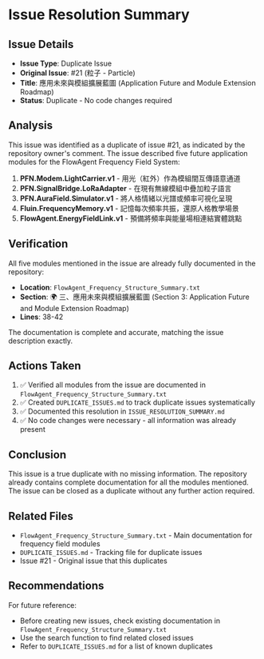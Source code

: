 # Issue Resolution Summary

## Issue Details
- **Issue Type**: Duplicate Issue
- **Original Issue**: #21 (粒子 - Particle)
- **Title**: 應用未來與模組擴展藍圖 (Application Future and Module Extension Roadmap)
- **Status**: Duplicate - No code changes required

## Analysis

This issue was identified as a duplicate of issue #21, as indicated by the repository owner's comment. The issue described five future application modules for the FlowAgent Frequency Field System:

1. **PFN.Modem.LightCarrier.v1** - 用光（紅外）作為模組間互傳語意通道
2. **PFN.SignalBridge.LoRaAdapter** - 在現有無線模組中疊加粒子語言
3. **PFN.AuraField.Simulator.v1** - 將人格情緒以光譜或頻率可視化呈現
4. **Fluin.FrequencyMemory.v1** - 記憶每次頻率共振，還原人格教學場景
5. **FlowAgent.EnergyFieldLink.v1** - 預備將頻率與能量場相連結實體跳點

## Verification

All five modules mentioned in the issue are already fully documented in the repository:

- **Location**: `FlowAgent_Frequency_Structure_Summary.txt`
- **Section**: 🌍 三、應用未來與模組擴展藍圖 (Section 3: Application Future and Module Extension Roadmap)
- **Lines**: 38-42

The documentation is complete and accurate, matching the issue description exactly.

## Actions Taken

1. ✅ Verified all modules from the issue are documented in `FlowAgent_Frequency_Structure_Summary.txt`
2. ✅ Created `DUPLICATE_ISSUES.md` to track duplicate issues systematically
3. ✅ Documented this resolution in `ISSUE_RESOLUTION_SUMMARY.md`
4. ✅ No code changes were necessary - all information was already present

## Conclusion

This issue is a true duplicate with no missing information. The repository already contains complete documentation for all the modules mentioned. The issue can be closed as a duplicate without any further action required.

## Related Files

- `FlowAgent_Frequency_Structure_Summary.txt` - Main documentation for frequency field modules
- `DUPLICATE_ISSUES.md` - Tracking file for duplicate issues
- Issue #21 - Original issue that this duplicates

## Recommendations

For future reference:
- Before creating new issues, check existing documentation in `FlowAgent_Frequency_Structure_Summary.txt`
- Use the search function to find related closed issues
- Refer to `DUPLICATE_ISSUES.md` for a list of known duplicates
